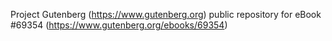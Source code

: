 Project Gutenberg (https://www.gutenberg.org) public repository for
eBook #69354 (https://www.gutenberg.org/ebooks/69354)
